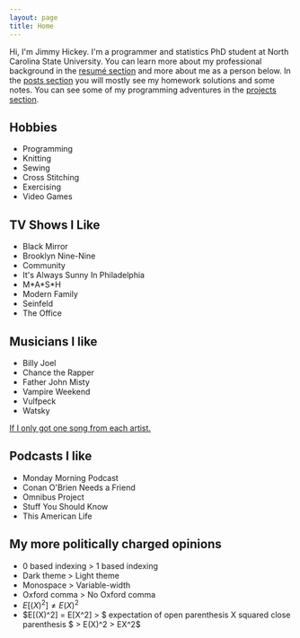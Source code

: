 ```yaml
---
layout: page
title: Home
---
```


Hi, I'm Jimmy Hickey. I'm a programmer and statistics PhD student at North Carolina State University. You can learn more about my professional background in the [resumé section](resume) and more about me as a person below. In the [posts section](posts) you will mostly see my homework solutions and some notes. You can see some of my programming adventures in the [projects section](projects).

## Hobbies
* Programming
* Knitting
* Sewing
* Cross Stitching
* Exercising
* Video Games

## TV Shows I Like
* Black Mirror
* Brooklyn Nine-Nine
* Community
* It's Always Sunny In Philadelphia
* M\*A\*S\*H
* Modern Family
* Seinfeld
* The Office


## Musicians I like
* Billy Joel
* Chance the Rapper
* Father John Misty
* Vampire Weekend
* Vulfpeck
* Watsky

[If I only got one song from each artist.](https://open.spotify.com/playlist/0nhcPOjf46ntP6eHWh1j6P?si=rIfadwQJRvKyZibhZGBpHw)

## Podcasts I like
* Monday Morning Podcast
* Conan O'Brien Needs a Friend
* Omnibus Project
* Stuff You Should Know
* This American Life

## My more politically charged opinions
* 0 based indexing > 1 based indexing
* Dark theme > Light theme
* Monospace > Variable-width
* Oxford comma > No Oxford comma
* $E[(X)^2] \neq E(X)^2$
* $E[(X)^2] = E[X^2] > $ expectation of open parenthesis X squared close parenthesis $ > E(X)^2 > EX^2$



